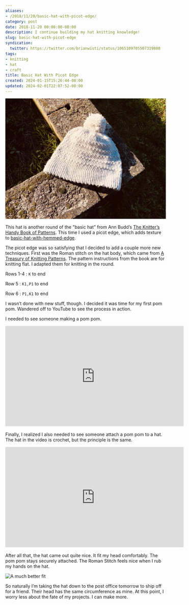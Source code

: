 ```yaml
---
aliases:
- /2018/11/20/basic-hat-with-picot-edge/
category: post
date: 2018-11-20 00:00:00-08:00
description: I continue building my hat knitting knowledge!
slug: basic-hat-with-picot-edge
syndication:
  twitter: https://twitter.com/brianwisti/status/1065109705507319808
tags:
- knitting
- hat
- craft
title: Basic Hat With Picot Edge
created: 2024-01-15T15:26:44-08:00
updated: 2024-02-01T22:07:52-08:00
---
```


![attachments/img/2018/cover-2018-11-20.jpg](../../../attachments/img/2018/cover-2018-11-20.jpg)

This hat is another round of the "basic hat" from Ann Budd’s [The Knitter’s Handy Book of Patterns](https://www.goodreads.com/book/show/85015.Knitters_Handy_Book_Of_Patterns). This time I used a picot edge, which adds texture to [basic-hat-with-hemmed-edge](basic-hat-with-hemmed-edge.md).

The picot edge was so satisfying that I decided to add a couple more new techniques. First was the Roman stitch on the hat body, which came from [A Treasury of Knitting Patterns](https://www.goodreads.com/book/show/129506.A_Treasury_of_Knitting_Patterns). The pattern instructions from the book are for knitting flat. I adapted them for knitting in the round.

Rows 1-4
: `K` to end

Row 5
: `K1,P1` to end

Row 6
: `P1,K1` to end

I wasn’t done with new stuff, though. I decided it was time for my first pom pom. Wandered off to YouTube to see the process in action.

I needed to see someone making a pom pom.

<iframe width="560" height="315" src="https://www.youtube.com/embed/8ilFeg7dPIU" title="YouTube video player" frameborder="0" allow="accelerometer; autoplay; clipboard-write; encrypted-media; gyroscope; picture-in-picture" allowfullscreen></iframe>

Finally, I realized I also needed to see someone attach a pom pom to a hat. The hat in the video is crochet, but the principle is the same.

<iframe width="560" height="315" src="https://www.youtube.com/embed/aiRQb5JkjzE" title="YouTube video player" frameborder="0" allow="accelerometer; autoplay; clipboard-write; encrypted-media; gyroscope; picture-in-picture" allowfullscreen></iframe>

After all that, the hat came out quite nice. It fit my head comfortably. The pom pom stays securely attached. The Roman Stitch feels nice when I rub my hands on the hat.

![A much better fit](attachments/img/2018/modeling.jpg)

So naturally I’m taking the hat down to the post office tomorrow to ship off for a friend. Their head has the same circumference as mine. At this point, I worry less about the fate of my projects. I can make more.
